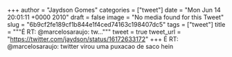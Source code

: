 
+++
author = "Jaydson Gomes"
categories = ["tweet"]
date = "Mon Jun 14 20:01:11 +0000 2010"
draft = false
image = "No media found for this Tweet"
slug = "6b9cf2fe189cf1b844e1f4ced74163c198407dc5"
tags = ["tweet"]
title = """É RT: @marcelosaraujo: tw..."""
tweet = true
tweet_url = "https://twitter.com/jaydson/status/16172633172"
+++
É RT: @marcelosaraujo: twitter virou uma puxacao de saco hein
